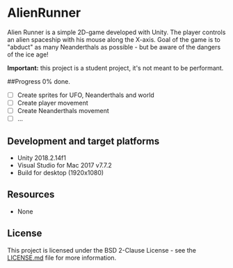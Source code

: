 # AlienRunner
Alien Runner is a simple 2D-game developed with Unity. The player controls an alien spaceship with his mouse along the X-axis. Goal of the game is to "abduct" as many Neanderthals as possible - but be aware of the dangers of the ice age!

**Important:** this project is a student project, it's not meant to be performant.

##Progress
0% done.
* [ ] Create sprites for UFO, Neanderthals and world
* [ ] Create player movement
* [ ] Create Neanderthals movement
* [ ] ...

## Development and target platforms
* Unity 2018.2.14f1
* Visual Studio for Mac 2017 v7.7.2
* Build for desktop (1920x1080)

## Resources
* None

## License
This project is licensed under the BSD 2-Clause License - see the [LICENSE.md](LICENSE.md) file for more information.